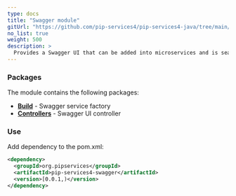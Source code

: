 ```yaml
---
type: docs
title: "Swagger module"
gitUrl: "https://github.com/pip-services4/pip-services4-java/tree/main/pip-services4-swagger-java"
no_list: true
weight: 500
description: > 
  Provides a Swagger UI that can be added into microservices and is seamlessly integrated with existing REST and Commandable HTTP.
---
```



### Packages

The module contains the following packages:

- [**Build**](build) - Swagger service factory
- [**Controllers**](controllers) - Swagger UI controller

### Use
Add dependency to the pom.xml:
```xml
<dependency>
  <groupId>org.pipservices</groupId>
  <artifactId>pip-services4-swagger</artifactId>
  <version>[0.0.1,)</version>
</dependency>
```